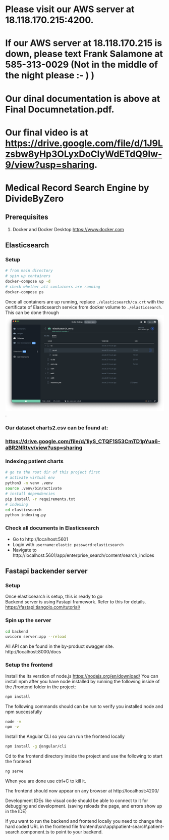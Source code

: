 # Please visit our AWS server at 18.118.170.215:4200. 

# If our AWS server at 18.118.170.215 is down, please text Frank Salamone at 585-313-0029 (Not in the middle of the night please :- ) )

# Our dinal documentation is above at Final Documnetation.pdf.

# Our final video is at https://drive.google.com/file/d/1J9Lzsbw8yHp3OLyxDoClyWdETdQ9Iw-9/view?usp=sharing.

# Medical Record Search Engine by DivideByZero

## Prerequisites
1. Docker and Docker Desktop https://www.docker.com

## Elasticsearch
### Setup
```bash
# from main directory
# spin up containers
docker-compose up -d
# check whether all containers are running
docker-compose ps
```
Once all containers are up running, replace `./elasticsearch/ca.crt` with the certificate of Elasticsearch service from docker volume to `./elasticsearch`. This can be done through ![Docker Desktop UI](dockerDesktopVolume.png).

### Our dataset charts2.csv can be found at:
### https://drive.google.com/file/d/1iyS_CTQF1S53CmTD1pYua6-aBR2NRtvv/view?usp=sharing

### Indexing patient charts
```bash
# go to the root dir of this project first
# activate virtual env
python3 -m venv .venv
source .venv/bin/activate
# install dependencies
pip install -r requirements.txt
# indexing
cd elasticsearch
python indexing.py
```

### Check all documents in Elasticsearch
- Go to http://localhost:5601  
- Login with `username:elastic password:elasticsearch`
- Navigate to http://localhost:5601/app/enterprise_search/content/search_indices

## Fastapi backender server
### Setup
Once elasticsearch is setup, this is ready to go  
Backend server is using Fastapi framework. Refer to this for details. https://fastapi.tiangolo.com/tutorial/

### Spin up the server
```bash
cd backend
uvicorn server:app --reload
```
All API can be found in the by-product swagger site. http://localhost:8000/docs

### Setup the frontend
Install the lts verstion of node.js https://nodejs.org/en/download/
You can install npm after you have node installed by running the following inside of the /frontend folder in the project:
```bash
npm install
```

The following commands should can be run to verify you installed node and npm successfully
```bash
node -v
npm -v
```

Install the Angular CLI so you can run the frontend locally
```bash
npm install -g @angular/cli
```

Cd to the frontend directory inside the project and use the following to start the frontend
```bash
ng serve
```
When you are done use ctrl+C to kill it.

The frontend should now appear on any browser at http://localhost:4200/

Development IDEs like visual code should be able to connect to it for debugging and development. (saving reloads the page, and errors show up in the IDE)

If you want to run the backend and frontend locally you need to change the hard coded URL in the frontend file frontend\src\app\patient-search\patient-search.component.ts to point to your backend.
